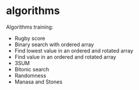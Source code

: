 algorithms
==========

Algorithms training:
- Rugby score
- Binary search with ordered array
- Find lowest value in an ordered and rotated array
- Find value in an ordered and rotated array
- 3SUM
- Bitonic search
- Randomness
- Manasa and Stones